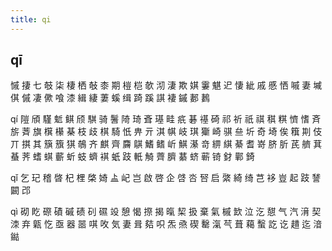 ```yaml
---
title: qi
---
```


## qī
慽
捿
七
攲
柒
棲
栖
敧
桼
期
榿
桤
欹
沏
淒
欺
娸
霋
魌
迉
悽
紪
戚
慼
恓
嘁
妻
墄
倛
傶
凄
僛
喰
漆
緝
緀
萋
螇
缉
踦
蹊
諆
褄
鏚
郪
鶈















qí
隑
頎
騹
鬿
鲯
颀
騏
骑
鬐
陭
琦
斊
璂
畦
疧
碁
禥
碕
祁
祈
祇
祺
稘
粸
懠
愭
斉
旂
萕
旗
檱
櫀
棊
枝
歧
棋
騎
忯
畁
亓
淇
帺
岐
琪
玂
崎
骐
亝
圻
奇
埼
俟
簯
剘
伎
丌
掑
其
簱
籏
猉
鵸
齐
麒
齊
麡
鶀
鰭
鳍
岓
鯕
濝
竒
綥
綨
綦
耆
嵜
脐
肵
芪
艩
萁
蜝
荠
螧
蜞
蘄
蚚
蚑
蠐
褀
蚔
跂
軝
觭
薺
臍
藄
蛴
蕲
锜
釮
鄿
錡

















































qǐ
乞
玘
稽
晵
杞
梩
棨
婍
盀
屺
岂
啟
啓
企
啔
呇
唘
启
綮
綺
绮
芑
袳
豈
起
跂
諬
闙
邔
























qì
砌
盵
磜
磧
磩
碛
矵
礘
竐
憩
愒
摖
揭
暣
栔
扱
棄
氣
槭
欫
泣
汔
憇
气
汽
湇
契
洓
弃
甈
忔
亟
器
噐
唭
呚
気
妻
咠
夡
呮
炁
焏
碶
罊
滊
芞
葺
藒
蟿
訖
讫
趞
迄
湆
鐑
